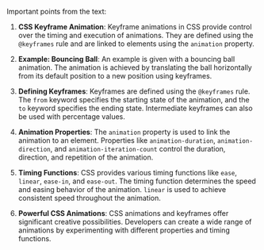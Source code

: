 Important points from the text:

1. **CSS Keyframe Animation**: Keyframe animations in CSS provide control over the timing and execution of animations. They are defined using the `@keyframes` rule and are linked to elements using the `animation` property.

2. **Example: Bouncing Ball**: An example is given with a bouncing ball animation. The animation is achieved by translating the ball horizontally from its default position to a new position using keyframes.

3. **Defining Keyframes**: Keyframes are defined using the `@keyframes` rule. The `from` keyword specifies the starting state of the animation, and the `to` keyword specifies the ending state. Intermediate keyframes can also be used with percentage values.

4. **Animation Properties**: The `animation` property is used to link the animation to an element. Properties like `animation-duration`, `animation-direction`, and `animation-iteration-count` control the duration, direction, and repetition of the animation.

5. **Timing Functions**: CSS provides various timing functions like `ease`, `linear`, `ease-in`, and `ease-out`. The timing function determines the speed and easing behavior of the animation. `linear` is used to achieve consistent speed throughout the animation.

6. **Powerful CSS Animations**: CSS animations and keyframes offer significant creative possibilities. Developers can create a wide range of animations by experimenting with different properties and timing functions.
